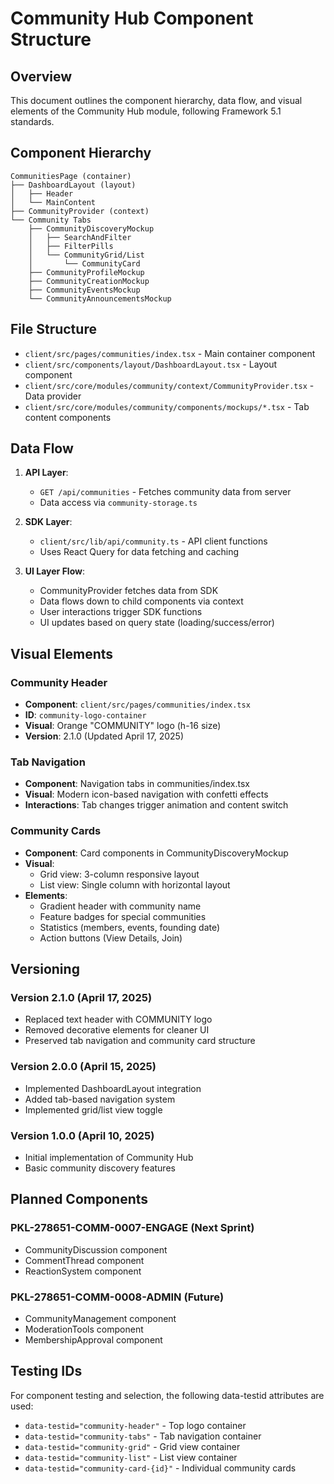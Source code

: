# Community Hub Component Structure

## Overview

This document outlines the component hierarchy, data flow, and visual elements of the Community Hub module, following Framework 5.1 standards.

## Component Hierarchy

```
CommunitiesPage (container)
├── DashboardLayout (layout)
│   ├── Header
│   └── MainContent
├── CommunityProvider (context)
└── Community Tabs
    ├── CommunityDiscoveryMockup
    │   ├── SearchAndFilter
    │   ├── FilterPills
    │   └── CommunityGrid/List
    │       └── CommunityCard
    ├── CommunityProfileMockup
    ├── CommunityCreationMockup
    ├── CommunityEventsMockup
    └── CommunityAnnouncementsMockup
```

## File Structure

- `client/src/pages/communities/index.tsx` - Main container component
- `client/src/components/layout/DashboardLayout.tsx` - Layout component
- `client/src/core/modules/community/context/CommunityProvider.tsx` - Data provider
- `client/src/core/modules/community/components/mockups/*.tsx` - Tab content components

## Data Flow

1. **API Layer**:
   - `GET /api/communities` - Fetches community data from server
   - Data access via `community-storage.ts`

2. **SDK Layer**:
   - `client/src/lib/api/community.ts` - API client functions
   - Uses React Query for data fetching and caching

3. **UI Layer Flow**:
   - CommunityProvider fetches data from SDK
   - Data flows down to child components via context
   - User interactions trigger SDK functions
   - UI updates based on query state (loading/success/error)

## Visual Elements

### Community Header
- **Component**: `client/src/pages/communities/index.tsx`
- **ID**: `community-logo-container`
- **Visual**: Orange "COMMUNITY" logo (h-16 size)
- **Version**: 2.1.0 (Updated April 17, 2025)

### Tab Navigation
- **Component**: Navigation tabs in communities/index.tsx
- **Visual**: Modern icon-based navigation with confetti effects
- **Interactions**: Tab changes trigger animation and content switch

### Community Cards
- **Component**: Card components in CommunityDiscoveryMockup
- **Visual**: 
  - Grid view: 3-column responsive layout
  - List view: Single column with horizontal layout
- **Elements**:
  - Gradient header with community name
  - Feature badges for special communities
  - Statistics (members, events, founding date)
  - Action buttons (View Details, Join)

## Versioning

### Version 2.1.0 (April 17, 2025)
- Replaced text header with COMMUNITY logo
- Removed decorative elements for cleaner UI
- Preserved tab navigation and community card structure

### Version 2.0.0 (April 15, 2025)
- Implemented DashboardLayout integration
- Added tab-based navigation system
- Implemented grid/list view toggle

### Version 1.0.0 (April 10, 2025)
- Initial implementation of Community Hub
- Basic community discovery features

## Planned Components

### PKL-278651-COMM-0007-ENGAGE (Next Sprint)
- CommunityDiscussion component
- CommentThread component
- ReactionSystem component

### PKL-278651-COMM-0008-ADMIN (Future)
- CommunityManagement component
- ModerationTools component
- MembershipApproval component

## Testing IDs

For component testing and selection, the following data-testid attributes are used:

- `data-testid="community-header"` - Top logo container
- `data-testid="community-tabs"` - Tab navigation container
- `data-testid="community-grid"` - Grid view container
- `data-testid="community-list"` - List view container
- `data-testid="community-card-{id}"` - Individual community cards